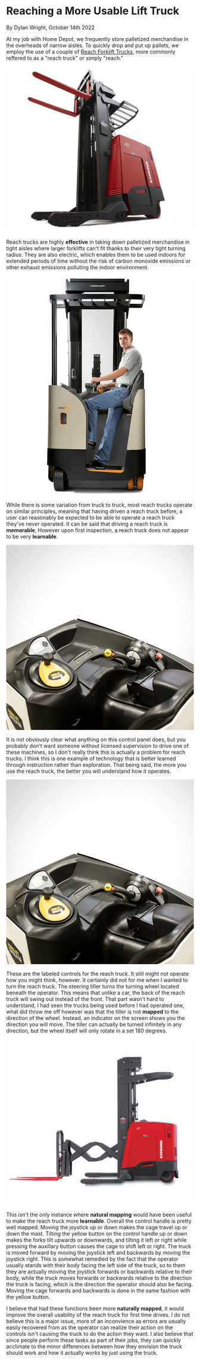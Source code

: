 # Reaching a More Usable Lift Truck
By Dylan Wright, October 14th 2022

At my job with Home Depot, we frequently store palletized merchandise in the overheads of narrow aisles. To quickly drop and put up pallets, we employ the use of a couple of [Reach Forklift Trucks](https://www.toyotaforklift.com/resource-library/material-handling-solutions/products/what-is-a-reach-truck), more commonly reffered to as a "reach truck" or simply "reach."

![reach truck](/assets/reachtruck.jpg)

Reach trucks are highly **effective** in taking down palletized merchandise in tight aisles where larger forklifts can't fit thanks to their very tight turning radius. They are also electric, which enables them to be used indoors for extended periods of time without the risk of carbon monoxide emissions or other exhaust emissions polluting the indoor environment.

![operator](/assets/operator.jpg)

While there is some variation from truck to truck, most reach trucks operate on similar principles, meaning that having driven a reach truck before, a user can reasonably be expected to be able to operate a reach truck they've never operated. It can be said that driving a reach truck is **memorable**, However upon first inspection, a reach truck does not appear to be very **learnable**.

![controls](/assets/controls_1.jpg)

It is not obviously clear what anything on this control panel does, but you probably don't want someone without licensed supervision to drive one of these machines, so I don't really think this is actually a problem for reach trucks. I think this is one example of technology that is better learned through instruction rather than exploration. That being said, the more you use the reach truck, the better you will understand how it operates.

![controls pt 2](/assets/controls_1.jpg)

These are the labeled controls for the reach truck. It still might not operate how you might think, however. It certainly did not for me when I wanted to turn the reach truck. The steering tiller turns the turning wheel located beneath the operator. This means that unlike a car, the back of the reach truck will swing out instead of the front. That part wasn't hard to understand, I had seen the trucks being used before I had operated one, what did throw me off however was that the tiller is not **mapped** to the direction of the wheel. Instead, an indicator on the screen shows you the direction you will move. The tiller can actually be turned infinitely in any direction, but the wheel itself will only rotate in a set 180 degrees.

![cage](/assets/cage.jpg)

This isn't the only instance where **natural mapping** would have been useful to make the reach truck more **learnable**. Overall the control handle is pretty well mapped. Moving the joystick up or down makes the cage travel up or down the mast. Tilting the yellow button on the control handle up or down makes the forks tilt upwards or downwards, and tilting it left or right while pressing the auxillary button causes the cage to shift left or right. The truck is moved forward by moving the joystick left and backwards by moving the joystick right. This is somewhat remedied by the fact that the operator usually stands with their body facing the left side of the truck, so to them they are actually moving the joystick forwards or backwards relative to their body, while the truck moves forwards or backwards relative to the direction the truck is facing, which is the direction the operator should also be facing. Moving the cage forwards and backwards is done in the same fashion with the yellow button. 

I believe that had these functions been more **naturally mapped**, it would improve the overall usability of the reach truck for first time drives. I do not believe this is a major issue, more of an inconvience as errors are usually easily recovered from as the operator can realize their action on the controls isn't causing the truck to do the action they want. I also believe that since people perform these tasks as part of their jobs, they can quickly acclimate to the minor differences between how they envision the truck should work and how it actually works by just using the truck. 